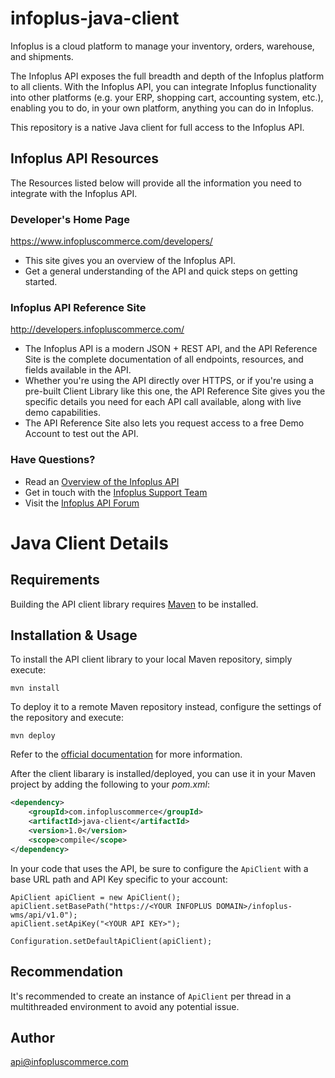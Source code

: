 # infoplus-java-client
Infoplus is a cloud platform to manage your inventory, orders, warehouse, and shipments.

The Infoplus API exposes the full breadth and depth of the Infoplus platform to all clients.
With the Infoplus API, you can integrate Infoplus functionality into other platforms 
(e.g. your ERP, shopping cart, accounting system, etc.), enabling you to do, in your own platform, 
anything you can do in Infoplus. 

This repository is a native Java client for full access to the Infoplus API.

## Infoplus API Resources
The Resources listed below will provide all the information you need to integrate with the Infoplus API. 

### Developer's Home Page
https://www.infopluscommerce.com/developers/
* This site gives you an overview of the Infoplus API. 
* Get a general understanding of the API and quick steps on getting started. 

### Infoplus API Reference Site
http://developers.infopluscommerce.com/
* The Infoplus API is a modern JSON + REST API, and the API Reference Site is the complete documentation of all endpoints, resources, and fields available in the API. 
* Whether you're using the API directly over HTTPS, or if you're using a pre-built Client Library like this one, the API Reference Site gives you the specific details you need for each API call available, along with live demo capabilities.
* The API Reference Site also lets you request access to a free Demo Account to test out the API. 

### Have Questions?
* Read an [Overview of the Infoplus API](https://support.infopluscommerce.com/support/solutions/articles/11000010373)
* Get in touch with the [Infoplus Support Team](https://support.infopluscommerce.com/support/tickets/new)
* Visit the [Infoplus API Forum](https://support.infopluscommerce.com/support/discussions/forums/11000000138)

# Java Client Details

## Requirements

Building the API client library requires [Maven](https://maven.apache.org/) to be installed.

## Installation & Usage

To install the API client library to your local Maven repository, simply execute:

```shell
mvn install
```

To deploy it to a remote Maven repository instead, configure the settings of the repository and execute:

```shell
mvn deploy
```

Refer to the [official documentation](https://maven.apache.org/plugins/maven-deploy-plugin/usage.html) for more information.

After the client libarary is installed/deployed, you can use it in your Maven project by adding the following to your *pom.xml*:

```xml
<dependency>
    <groupId>com.infopluscommerce</groupId>
    <artifactId>java-client</artifactId>
    <version>1.0</version>
    <scope>compile</scope>
</dependency>

```

In your code that uses the API, be sure to configure the `ApiClient` with a base URL path and API Key specific to your account:

```
ApiClient apiClient = new ApiClient();
apiClient.setBasePath("https://<YOUR INFOPLUS DOMAIN>/infoplus-wms/api/v1.0");
apiClient.setApiKey("<YOUR API KEY>");

Configuration.setDefaultApiClient(apiClient);
```

## Recommendation

It's recommended to create an instance of `ApiClient` per thread in a multithreaded environment to avoid any potential issue.

## Author

api@infopluscommerce.com


